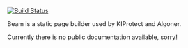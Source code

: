 [![Build Status](https://travis-ci.org/adewes/beam-up.svg?branch=master)](https://travis-ci.org/adewes/beam-up)

Beam is a static page builder used by KIProtect and Algoner.

Currently there is no public documentation available, sorry!
